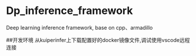 # Dp_inference_framework
Deep learning inference framework, base on cpp、armadillo

##开发环境
从kuiperinfer上下载配置好的docker镜像文件,调试使用vscode远程连接
